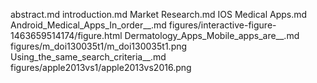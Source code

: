 abstract.md
introduction.md
Market Research.md
IOS Medical Apps.md
Android_Medical_Apps_In_order__.md
figures/interactive-figure-1463659514174/figure.html
Dermatology_Apps_Mobile_apps_are__.md
figures/m_doi130035t1/m_doi130035t1.png
Using_the_same_search_criteria__.md
figures/apple2013vs1/apple2013vs2016.png
